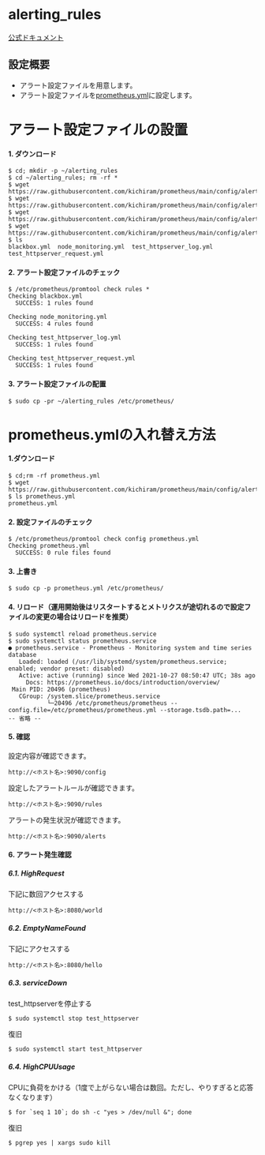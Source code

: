# alerting_rules
[公式ドキュメント](https://prometheus.io/docs/prometheus/latest/configuration/alerting_rules/)
## 設定概要
* アラート設定ファイルを用意します。
* アラート設定ファイルを[prometheus.yml](prometheus.yml)に設定します。

# アラート設定ファイルの設置
#### 1. ダウンロード
```
$ cd; mkdir -p ~/alerting_rules
$ cd ~/alerting_rules; rm -rf *
$ wget https://raw.githubusercontent.com/kichiram/prometheus/main/config/alerting_rules/blackbox.yml
$ wget https://raw.githubusercontent.com/kichiram/prometheus/main/config/alerting_rules/node_monitoring.yml
$ wget https://raw.githubusercontent.com/kichiram/prometheus/main/config/alerting_rules/test_httpserver_log.yml
$ wget https://raw.githubusercontent.com/kichiram/prometheus/main/config/alerting_rules/test_httpserver_request.yml
$ ls
blackbox.yml  node_monitoring.yml  test_httpserver_log.yml  test_httpserver_request.yml
```
#### 2. アラート設定ファイルのチェック
```
$ /etc/prometheus/promtool check rules *
Checking blackbox.yml
  SUCCESS: 1 rules found

Checking node_monitoring.yml
  SUCCESS: 4 rules found

Checking test_httpserver_log.yml
  SUCCESS: 1 rules found

Checking test_httpserver_request.yml
  SUCCESS: 1 rules found
```
#### 3. アラート設定ファイルの配置
```
$ sudo cp -pr ~/alerting_rules /etc/prometheus/
```
# prometheus.ymlの入れ替え方法
#### 1.ダウンロード
```
$ cd;rm -rf prometheus.yml
$ wget https://raw.githubusercontent.com/kichiram/prometheus/main/config/alerting_rules/prometheus.yml
$ ls prometheus.yml 
prometheus.yml
```
#### 2. 設定ファイルのチェック
```
$ /etc/prometheus/promtool check config prometheus.yml 
Checking prometheus.yml
  SUCCESS: 0 rule files found
```
#### 3. 上書き
```
$ sudo cp -p prometheus.yml /etc/prometheus/
```
#### 4. リロード（運用開始後はリスタートするとメトリクスが途切れるので設定ファイルの変更の場合はリロードを推奨）
```
$ sudo systemctl reload prometheus.service
$ sudo systemctl status prometheus.service
● prometheus.service - Prometheus - Monitoring system and time series database
   Loaded: loaded (/usr/lib/systemd/system/prometheus.service; enabled; vendor preset: disabled)
   Active: active (running) since Wed 2021-10-27 08:50:47 UTC; 38s ago
     Docs: https://prometheus.io/docs/introduction/overview/
 Main PID: 20496 (prometheus)
   CGroup: /system.slice/prometheus.service
           └─20496 /etc/prometheus/prometheus --config.file=/etc/prometheus/prometheus.yml --storage.tsdb.path=...
-- 省略 --
```
#### 5. 確認
設定内容が確認できます。
```
http://<ホスト名>:9090/config
```
設定したアラートルールが確認できます。
```
http://<ホスト名>:9090/rules
```
アラートの発生状況が確認できます。
```
http://<ホスト名>:9090/alerts
```
#### 6. アラート発生確認
##### 6.1. HighRequest
下記に数回アクセスする
```
http://<ホスト名>:8080/world
```
##### 6.2. EmptyNameFound
下記にアクセスする
```
http://<ホスト名>:8080/hello
```
##### 6.3. serviceDown
test_httpserverを停止する
```
$ sudo systemctl stop test_httpserver
```
復旧
```
$ sudo systemctl start test_httpserver
```
##### 6.4. HighCPUUsage
CPUに負荷をかける（1度で上がらない場合は数回。ただし、やりすぎると応答なくなります）
```
$ for `seq 1 10`; do sh -c "yes > /dev/null &"; done
```
復旧
```
$ pgrep yes | xargs sudo kill
```
